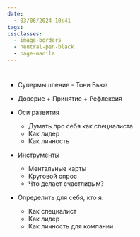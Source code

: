 ```yaml
---
date:
  - 03/06/2024 10:41
tags: 
cssclasses:
  - image-borders
  - neutral-pen-black
  - page-manila
---
```

# 

- Супермышление - Тони Бьюз
- Доверие + Принятие + Рефлексия
- Оси развития
	- Думать про себя как специалиста
	- Как лидер
	- Как личность
- Инструменты
	- Ментальные карты
	- Круговой опрос
	- Что делает счастливым?

- Определить для себя, кто я:
	- Как специалист
	- Как лидер
	- Как личность
для компании